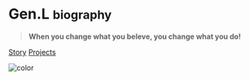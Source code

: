 <!-- _coverpage.md --> 

# Gen.L <small>biography</small>

<span id="busuanzi_container_site_pv" style='display:none'>
    👀 pv：<span id="busuanzi_value_site_pv"></span>  times </span>

<span id="busuanzi_container_site_uv" style='display:none'>
    | 🚴‍♂️ uv：<span id="busuanzi_value_site_uv"></span> persons</span>

> **When you change what you beleve, you change what you do!**

[Story](story.md) [Projects](showcase.md)

<!-- 背景色 -->

![color](#f0f0f0)

